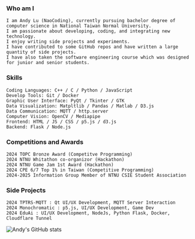 ### Who am I 
```
I am Andy Lu (NaoCoding), currently pursuing bachelor degree of computer science in National Taiwan Normal University. 
I am passionate about developing, coding, and integrating new technology. 
I enjoy writing side projects and experiments. 
I have contributed to some GitHub repos and have written a large quantity of side projects. 
I have also taken the software engineering course which was designed for junior and senior students. 
```

### Skills
```
Coding Languages: C++ / C / Python / JavaScript 
Develop Tools: Git / Docker 
Graphic User Interface: PyQt / Tkinter / GTK 
Data Visualization: Matpltlib / Pandas / Matlab / D3.js 
Data Communication: MQTT / http.server 
Computer Vision: OpenCV / Mediapipe 
Frontend: HTML / JS / CSS / p5.js / d3.js 
Backend: Flask / Node.js 
```

### Competitions and Awards
```
2024 TOPC Bronze Award (Competitve Programming) 
2024 NTNU Whitathon co-organizor (Hackathon) 
2024 NTNU Game Jam 1st Award (Hackathon) 
2024 CPE 6/7 Top 1% in Taiwan (Competitive Programming) 
2024-2025 Information Group Member of NTNU CSIE Student Association 
```

### Side Projects
```
2024 TPTRS-MQTT : Qt UI/UX Development, MQTT Server Interaction 
2024 Monochromatic : p5.js, UI/UX Development, Game Dev 
2024 EduAi : UI/UX Development, NodeJs, Python Flask, Docker, Cloudflare Tunnel 
```


![Andy's GitHub stats](https://github-readme-stats.vercel.app/api?username=naocoding&show_icons=true&theme=cobalt)





